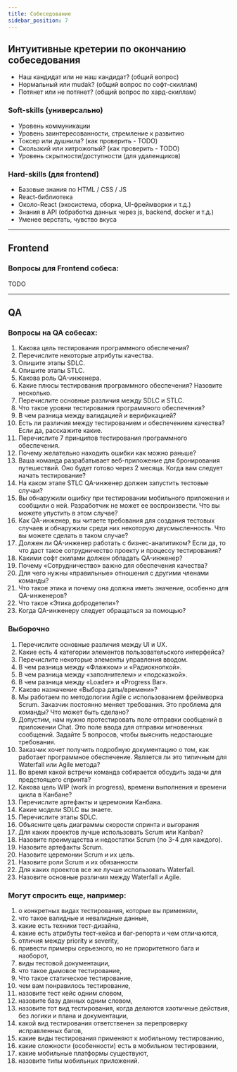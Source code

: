 ```yaml
---
title: Собеседование
sidebar_position: 7
---
```


## Интуитивные кретерии по окончанию собеседования

- Наш кандидат или не наш кандидат? (общий вопрос)
- Нормальный или mudak? (общий вопрос по софт-скиллам)
- Потянет или не потянет? (общий вопрос по хард-скиллам)

### Soft-skills (универсально)

- Уровень коммуникации
- Уровень заинтересованности, стремление к развитию
- Токсер или душнила? (как проверить - TODO)
- Скользкий или хитрожопый? (как проверить - TODO)
- Уровень скрытности/доступности (для удаленщиков)

### Hard-skills (для frontend)

- Базовые знания по HTML / CSS / JS
- React-библиотека
- Около-React (экосистема, сборка, UI-фреймворки и т.д.)
- Знания в API (обработка данных через js, backend, docker и т.д.)
- Уменее верстать, чувство вкуса

---

## Frontend

### Вопросы для Frontend собеса:

TODO

---

## QA

### Вопросы на QA собесах:

1. Какова цель тестирования программного обеспечения?
2. Перечислите некоторые атрибуты качества.
3. Опишите этапы SDLC.
4. Опишите этапы STLC.
5. Какова роль QA-инженера.
6. Какие плюсы тестирования программного обеспечения? Назовите несколько.
7. Перечислите основные различия между SDLC и STLC.
8. Что такое уровни тестирования программного обеспечения?
9. В чем разница между валидацией и верификацией?
10. Есть ли различия между тестированием и обеспечением качества? Если да, расскажите какие.
11. Перечислите 7 принципов тестирования программного обеспечения.
12. Почему желательно находить ошибки как можно раньше?
13. Ваша команда разрабатывает веб-приложение для бронирования путешествий. Оно будет готово через 2 месяца. Когда вам следует начать тестирование?
14. На каком этапе STLC QA-инженер должен запустить тестовые случаи?
15. Вы обнаружили ошибку при тестировании мобильного приложения и сообщили о ней. Разработчик не может ее воспроизвести. Что вы можете упустить в этом случае?
16. Как QA-инженер, вы читаете требования для создания тестовых случаев и обнаружили среди них некоторую двусмысленность. Что вы можете сделать в таком случае?
17. Должен ли QA-инженер работать с бизнес-аналитиком? Если да, то что даст такое сотрудничество проекту и процессу тестирования?
18. Какими софт скилами должен обладать QA-инженер?
19. Почему «Сотрудничество» важно для обеспечения качества?
20. Для чего нужны «правильные» отношения с другими членами команды?
21. Что такое этика и почему она должна иметь значение, особенно для QA-инженеров?
22. Что такое «Этика добродетели»?
23. Когда QA-инженеру следует обращаться за помощью?

### Выборочно

1. Перечислите основные различия между UI и UX.
2. Какие есть 4 категории элементов пользовательского интерфейса?
3. Перечислите некоторые элементы управления вводом.
4. В чем разница между «Флажком» и «Радиокнопкой».
5. В чем разница между «заполнителем» и «подсказкой».
6. В чем разница между «Loader» и «Progress Bar».
7. Каково назначение «Выбора даты/времени»?
8. Мы работаем по методологии Agile с использованием фреймворка Scrum. Заказчик постоянно меняет требования. Это проблема для команды? Что может быть сделано?
9. Допустим, нам нужно протестировать поле отправки сообщений в приложении Chat. Это поле ввода для отправки мгновенных сообщений. Задайте 5 вопросов, чтобы выяснить недостающие требования.
10. Заказчик хочет получить подробную документацию о том, как работает программное обеспечение. Является ли это типичным для Waterfall или Agile метода?
11. Во время какой встречи команда собирается обсудить задачи для предстоящего спринта?
12. Какова цель WIP (work in progress), времени выполнения и времени цикла в Канбане?
13. Перечислите артефакты и церемонии Канбана.
14. Какие модели SDLC вы знаете.
15. Перечислите этапы SDLC.
16. Объясните цель диаграммы скорости спринта и выгорания
17. Для каких проектов лучше использовать Scrum или Kanban?
18. Назовите преимущества и недостатки Scrum (по 3-4 для каждого).
19. Назовите артефакты Scrum.
20. Назовите церемонии Scrum и их цель.
21. Назовите роли Scrum и их обязанности
22. Для каких проектов все же лучше использовать Waterfall.
23. Назовите основные различия между Waterfall и Agile.


### Могут спросить еще, например: 

1. о конкретных видах тестирования, которые вы применяли, 
2. что такое валидные и невалидные данные, 
3. какие есть техники тест-дизайна,
4. какие есть атрибуты тест-кейса и баг-репорта и чем отличаются,
5. отличия между priority и severity,
6. привести примеры серьезного, но не приоритетного бага и наоборот,
7. виды тестовой документации,
8. что такое дымовое тестирование,
9. Что такое статическое тестирование,
10. чем вам понравилось тестирование,
11. назовите тест кейс одним словом, 
12. назовите базу данных одним словом, 
13. назовите тот вид тестирования, когда делаются хаотичные действия, без логики и плана и документации, 
14. какой вид тестирования ответственен за перепроверку исправленных багов,
15. какие виды тестирования применяют к мобильному тестированию,
16. какие сложности (особенности) есть в мобильном тестировании,
17. какие мобильные платформы существуют,
18. назовите типы мобильных приложений.
